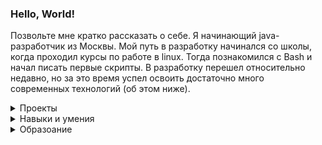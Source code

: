  ### **Hello, World!**
Позвольте мне кратко рассказать о себе. Я начинающий java-разработчик из Москвы.  Мой путь в разработку начинался со школы, когда проходил курсы по работе в linux. Тогда познакомился с Bash и начал писать первые скрипты. В разработку перешел относительно недавно, но за это время успел освоить достаточно много современных технологий (об этом ниже).

<details>
<summary> Проекты </summary>
<ul>
  <li><a href="https://github.com/Madmaxim22/Converter">Конвертер картинок в ASCI</a></li>
  <li><a href="https://github.com/Madmaxim22/MultiChat.git">Сетевой чат для обмена сообщениями</a></li>
  <li><a href="">Сервис для перевода денег с карты на карту</a></li>
  <li><a href="">Облачное хранилище</a></li>
</ul>
</details>

<details> 
<summary> Навыки и умения </summary>
<a href="https://www.java.com/ru/"><img src="images/javaLog.jpg" width="50" height="50" title="Java"></a>
<a href="https://spring.io/"><img src="images/springLog.webp" width="50" height="50" title="Spring"></a>
<a href="https://git-scm.com/"><img src="images/gitLog.webp" width="50" height="50" title="Git"></a>
<a href="https://github.com/"><img src="images/githubLog.webp" width="50" height="50" title="GitHub"></a>
<a href="https://junit.org/junit5/"><img src="images/junit5Log.webp" width="50" height="50" title="Junit5"></a>
<a href="https://www.docker.com/"><img src="images/dockerLog.webp" width="50" height="50" title="Docker"></a>
<a href="https://www.mongodb.com/"><img src="images/mongodbLog.webp" width="50" height="50" title="MongoDB"></a>
<a href="https://ru.wikipedia.org/wiki/SQL"><img src="images/sqlLog.webp" width="50" height="50" title="SQL"></a>
<a href="https://gradle.org/"><img src="imageg/../images/GradleLog.webp" width="50" height="50" title=""></a>
</details>

<details>
<summary> Образоание </summary> 
<table border="2" bordercolor="black" width="600" align="centre">
<tr><th>Образование</th>
<th>Период</th></tr>
<tr><td>Введение в Linux</td><td>2012г.</td></tr>
<tr><td>Инфокомкоммуникационные технологии и системы специальной связи</td><td>2013 - 2018г.</td></tr>
<tr><td>Техническая защита информаци. Способы и средства защиты информации, содержащей сведения, состовляющие государственную тайну, от утечки по техническим каналам</td><td>2020г.</td></tr>
<tr><td>Основы Java</td><td>2022г.</td></tr>
</table>
</details>
